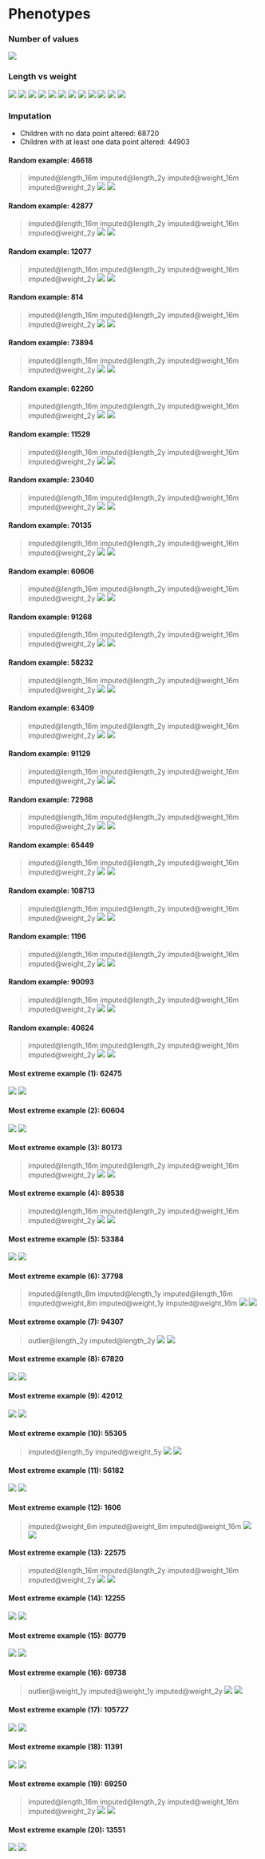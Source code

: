 # Phenotypes
### Number of values
![](plots/n.png)
### Length vs weight
![](plots/length_weight_1.png)
![](plots/length_weight_2.png)
![](plots/length_weight_3.png)
![](plots/length_weight_4.png)
![](plots/length_weight_5.png)
![](plots/length_weight_6.png)
![](plots/length_weight_7.png)
![](plots/length_weight_8.png)
![](plots/length_weight_9.png)
![](plots/length_weight_10.png)
![](plots/length_weight_11.png)
![](plots/length_weight_12.png)
### Imputation
- Children with no data point altered: 68720
- Children with at least one data point altered: 44903
#### Random example: 46618
> imputed@length_16m imputed@length_2y imputed@weight_16m imputed@weight_2y
![](plots/46618_length.png)
![](plots/46618_weight.png)
#### Random example: 42877
> imputed@length_16m imputed@length_2y imputed@weight_16m imputed@weight_2y
![](plots/42877_length.png)
![](plots/42877_weight.png)
#### Random example: 12077
> imputed@length_16m imputed@length_2y imputed@weight_16m imputed@weight_2y
![](plots/12077_length.png)
![](plots/12077_weight.png)
#### Random example: 814
> imputed@length_16m imputed@length_2y imputed@weight_16m imputed@weight_2y
![](plots/814_length.png)
![](plots/814_weight.png)
#### Random example: 73894
> imputed@length_16m imputed@length_2y imputed@weight_16m imputed@weight_2y
![](plots/73894_length.png)
![](plots/73894_weight.png)
#### Random example: 62260
> imputed@length_16m imputed@length_2y imputed@weight_16m imputed@weight_2y
![](plots/62260_length.png)
![](plots/62260_weight.png)
#### Random example: 11529
> imputed@length_16m imputed@length_2y imputed@weight_16m imputed@weight_2y
![](plots/11529_length.png)
![](plots/11529_weight.png)
#### Random example: 23040
> imputed@length_16m imputed@length_2y imputed@weight_16m imputed@weight_2y
![](plots/23040_length.png)
![](plots/23040_weight.png)
#### Random example: 70135
> imputed@length_16m imputed@length_2y imputed@weight_16m imputed@weight_2y
![](plots/70135_length.png)
![](plots/70135_weight.png)
#### Random example: 60606
> imputed@length_16m imputed@length_2y imputed@weight_16m imputed@weight_2y
![](plots/60606_length.png)
![](plots/60606_weight.png)
#### Random example: 91268
> imputed@length_16m imputed@length_2y imputed@weight_16m imputed@weight_2y
![](plots/91268_length.png)
![](plots/91268_weight.png)
#### Random example: 58232
> imputed@length_16m imputed@length_2y imputed@weight_16m imputed@weight_2y
![](plots/58232_length.png)
![](plots/58232_weight.png)
#### Random example: 63409
> imputed@length_16m imputed@length_2y imputed@weight_16m imputed@weight_2y
![](plots/63409_length.png)
![](plots/63409_weight.png)
#### Random example: 91129
> imputed@length_16m imputed@length_2y imputed@weight_16m imputed@weight_2y
![](plots/91129_length.png)
![](plots/91129_weight.png)
#### Random example: 72968
> imputed@length_16m imputed@length_2y imputed@weight_16m imputed@weight_2y
![](plots/72968_length.png)
![](plots/72968_weight.png)
#### Random example: 65449
> imputed@length_16m imputed@length_2y imputed@weight_16m imputed@weight_2y
![](plots/65449_length.png)
![](plots/65449_weight.png)
#### Random example: 108713
> imputed@length_16m imputed@length_2y imputed@weight_16m imputed@weight_2y
![](plots/108713_length.png)
![](plots/108713_weight.png)
#### Random example: 1196
> imputed@length_16m imputed@length_2y imputed@weight_16m imputed@weight_2y
![](plots/1196_length.png)
![](plots/1196_weight.png)
#### Random example: 90093
> imputed@length_16m imputed@length_2y imputed@weight_16m imputed@weight_2y
![](plots/90093_length.png)
![](plots/90093_weight.png)
#### Random example: 40624
> imputed@length_16m imputed@length_2y imputed@weight_16m imputed@weight_2y
![](plots/40624_length.png)
![](plots/40624_weight.png)
#### Most extreme example (1): 62475
> 
![](plots/62475_length.png)
![](plots/62475_weight.png)
#### Most extreme example (2): 60604
> 
![](plots/60604_length.png)
![](plots/60604_weight.png)
#### Most extreme example (3): 80173
> imputed@length_16m imputed@length_2y imputed@weight_16m imputed@weight_2y
![](plots/80173_length.png)
![](plots/80173_weight.png)
#### Most extreme example (4): 89538
> imputed@length_16m imputed@length_2y imputed@weight_16m imputed@weight_2y
![](plots/89538_length.png)
![](plots/89538_weight.png)
#### Most extreme example (5): 53384
> 
![](plots/53384_length.png)
![](plots/53384_weight.png)
#### Most extreme example (6): 37798
> imputed@length_8m imputed@length_1y imputed@length_16m imputed@weight_8m imputed@weight_1y imputed@weight_16m
![](plots/37798_length.png)
![](plots/37798_weight.png)
#### Most extreme example (7): 94307
> outlier@length_2y imputed@length_2y
![](plots/94307_length.png)
![](plots/94307_weight.png)
#### Most extreme example (8): 67820
> 
![](plots/67820_length.png)
![](plots/67820_weight.png)
#### Most extreme example (9): 42012
> 
![](plots/42012_length.png)
![](plots/42012_weight.png)
#### Most extreme example (10): 55305
> imputed@length_5y imputed@weight_5y
![](plots/55305_length.png)
![](plots/55305_weight.png)
#### Most extreme example (11): 56182
> 
![](plots/56182_length.png)
![](plots/56182_weight.png)
#### Most extreme example (12): 1606
> imputed@weight_6m imputed@weight_8m imputed@weight_16m
![](plots/1606_length.png)
![](plots/1606_weight.png)
#### Most extreme example (13): 22575
> imputed@length_16m imputed@length_2y imputed@weight_16m imputed@weight_2y
![](plots/22575_length.png)
![](plots/22575_weight.png)
#### Most extreme example (14): 12255
> 
![](plots/12255_length.png)
![](plots/12255_weight.png)
#### Most extreme example (15): 80779
> 
![](plots/80779_length.png)
![](plots/80779_weight.png)
#### Most extreme example (16): 69738
> outlier@weight_1y imputed@weight_1y imputed@weight_2y
![](plots/69738_length.png)
![](plots/69738_weight.png)
#### Most extreme example (17): 105727
> 
![](plots/105727_length.png)
![](plots/105727_weight.png)
#### Most extreme example (18): 11391
> 
![](plots/11391_length.png)
![](plots/11391_weight.png)
#### Most extreme example (19): 69250
> imputed@length_16m imputed@length_2y imputed@weight_16m imputed@weight_2y
![](plots/69250_length.png)
![](plots/69250_weight.png)
#### Most extreme example (20): 13551
> 
![](plots/13551_length.png)
![](plots/13551_weight.png)

